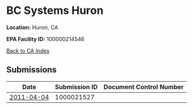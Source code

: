 # BC Systems Huron

**Location:** Huron, CA

**EPA Facility ID:** 100000214546

[Back to CA Index](../../index.md)

## Submissions

| Date | Submission ID | Document Control Number |
|------|--------------|-------------------------|
| [2011-04-04](submissions/1000021527.md) | 1000021527 |  |

